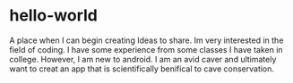 # hello-world
A place when I can begin creating Ideas to share.
Im very interested in the field of coding. I have some experience from some classes I have taken in college. However, I am new to android. I am an avid caver and ultimately want to creat an app that is scientifically benifical to cave conservation.
